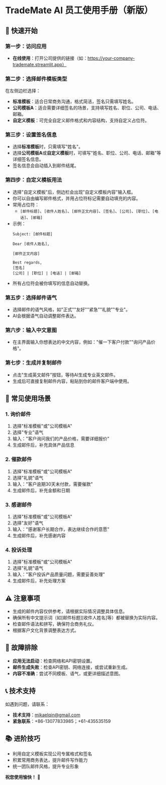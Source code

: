 # TradeMate AI 员工使用手册（新版）

## 📖 快速开始

### 第一步：访问应用
- **在线使用**：打开公司提供的链接（如：https://your-company-trademate.streamlit.app）

### 第二步：选择邮件模板类型
在左侧边栏选择：
- **标准模板**：适合日常商务沟通，格式简洁，签名只需填写姓名。
- **公司模板A**：适合需要详细签名的场景，支持填写姓名、职位、公司、电话、邮箱。
- **自定义模板**：可完全自定义邮件格式和内容结构，支持自定义占位符。

### 第三步：设置签名信息
- 选择**标准模板**时，只需填写"姓名"。
- 选择**公司模板A**或**自定义模板**时，可填写"姓名、职位、公司、电话、邮箱"等详细签名信息。
- 签名信息会自动插入到邮件结尾。

### 第四步：自定义模板用法
- 选择"自定义模板"后，侧边栏会出现"自定义模板内容"输入框。
- 你可以自由编写邮件格式，并用占位符标记需要自动填充的内容。
- 常用占位符：
  - `[邮件标题]`、`[收件人姓名]`、`[邮件正文内容]`、`[签名]`、`[公司]`、`[职位]`、`[电话]`、`[邮箱]`
- 示例：
  ```
  Subject: [邮件标题]

  Dear [收件人姓名],

  [邮件正文内容]

  Best regards,
  [签名]
  [公司] | [职位] | [电话] | [邮箱]
  ```
- 所有占位符会被你填写的信息自动替换。

### 第五步：选择邮件语气
- 选择邮件的语气风格，如"正式""友好""紧急""礼貌""专业"。
- AI会根据语气自动调整邮件表达。

### 第六步：输入中文意图
- 在主界面输入你想表达的中文内容，例如："催一下客户付款""询问产品价格"。

### 第七步：生成并复制邮件
- 点击"生成英文邮件"按钮，等待AI生成专业英文邮件。
- 生成后可直接复制邮件内容，粘贴到你的邮件客户端中使用。

## 📧 常见使用场景

### 1. 询价邮件
1. 选择"标准模板"或"公司模板A"
2. 选择"专业"语气
3. 输入："客户询问我们的产品价格，需要详细报价"
4. 生成邮件后，补充具体产品信息

### 2. 催款邮件
1. 选择"标准模板"或"公司模板A"
2. 选择"礼貌"语气
3. 输入："客户逾期30天未付款，需要催款"
4. 生成邮件后，补充金额和日期

### 3. 感谢邮件
1. 选择"标准模板"或"公司模板A"
2. 选择"友好"语气
3. 输入："感谢客户长期合作，表达继续合作的意愿"
4. 生成邮件后，补充感谢内容

### 4. 投诉处理
1. 选择"标准模板"或"公司模板A"
2. 选择"礼貌"语气
3. 输入："客户投诉产品质量问题，需要妥善处理"
4. 生成邮件后，补充处理方案

## ⚠️ 注意事项

- 生成的邮件内容仅供参考，请根据实际情况调整具体信息。
- 确保所有中文提示词（如[邮件标题][收件人姓名]等）都被替换为实际内容。
- 检查邮件语法和拼写，确保符合商务礼仪。
- 根据客户文化背景调整表达方式。

## 🔧 故障排除

- **应用无法启动**：检查网络和API密钥设置。
- **邮件生成失败**：检查API密钥、网络连接，或尝试重新生成。
- **内容不准确**：尝试不同模板、语气，或更详细描述意图。

## 📞 技术支持
如遇到问题，请联系：
- **技术支持**：mikaelqin@gmail.com
- **紧急联系**：+86-13077833985；+61-435535159

## 📚 进阶技巧

- 利用自定义模板实现公司专属格式和签名
- 积累常用商务表达，提升邮件写作能力
- 统一团队邮件风格，提升专业形象

**祝您使用愉快！** 🚀 